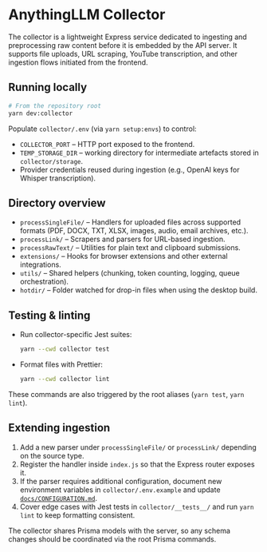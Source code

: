# AnythingLLM Collector

The collector is a lightweight Express service dedicated to ingesting and preprocessing raw content before it is embedded by the API server. It supports file uploads, URL scraping, YouTube transcription, and other ingestion flows initiated from the frontend.

## Running locally

```bash
# From the repository root
yarn dev:collector
```

Populate `collector/.env` (via `yarn setup:envs`) to control:

- `COLLECTOR_PORT` – HTTP port exposed to the frontend.
- `TEMP_STORAGE_DIR` – working directory for intermediate artefacts stored in `collector/storage`.
- Provider credentials reused during ingestion (e.g., OpenAI keys for Whisper transcription).

## Directory overview

- `processSingleFile/` – Handlers for uploaded files across supported formats (PDF, DOCX, TXT, XLSX, images, audio, email archives, etc.).
- `processLink/` – Scrapers and parsers for URL-based ingestion.
- `processRawText/` – Utilities for plain text and clipboard submissions.
- `extensions/` – Hooks for browser extensions and other external integrations.
- `utils/` – Shared helpers (chunking, token counting, logging, queue orchestration).
- `hotdir/` – Folder watched for drop-in files when using the desktop build.

## Testing & linting

- Run collector-specific Jest suites:
  ```bash
  yarn --cwd collector test
  ```
- Format files with Prettier:
  ```bash
  yarn --cwd collector lint
  ```

These commands are also triggered by the root aliases (`yarn test`, `yarn lint`).

## Extending ingestion

1. Add a new parser under `processSingleFile/` or `processLink/` depending on the source type.
2. Register the handler inside `index.js` so that the Express router exposes it.
3. If the parser requires additional configuration, document new environment variables in `collector/.env.example` and update [`docs/CONFIGURATION.md`](../docs/CONFIGURATION.md).
4. Cover edge cases with Jest tests in `collector/__tests__/` and run `yarn lint` to keep formatting consistent.

The collector shares Prisma models with the server, so any schema changes should be coordinated via the root Prisma commands.
